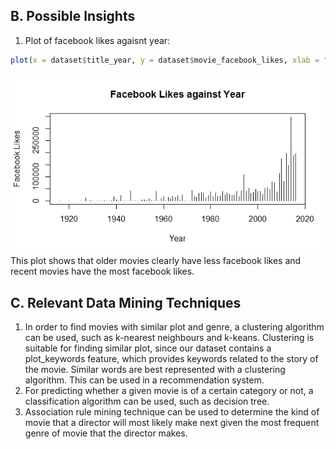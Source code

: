 ## B. Possible Insights
1. Plot of facebook likes agaisnt year:
```r
plot(x = dataset$title_year, y = dataset$movie_facebook_likes, xlab = "Year", ylab = "Facebook Likes", main = "Facebook Likes against Year", type = "l")
```
![Facebook Likes Against Year](https://github.com/HorizonMiner/DataMiningAssig/blob/master/Part1/images/FbLikesAgainstYear.png)
This plot shows that older movies clearly have less facebook likes and recent movies have the most facebook likes.

## C. Relevant Data Mining Techniques
1. In order to find movies with similar plot and genre, a clustering algorithm can be used, such as k-nearest neighbours and k-keans. Clustering is suitable for finding similar plot, since our dataset contains a plot_keywords feature, which provides keywords related to the story of the movie. Similar words are best represented with a clustering algorithm. This can be used in a recommendation system.
2. For predicting whether a given movie is of a certain category or not, a classification algorithm can be used, such as decision tree.
3. Association rule mining technique can be used to determine the kind of movie that a director will most likely make next given the most frequent genre of movie that the director makes.
